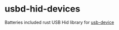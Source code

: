 # usbd-hid-devices
Batteries included rust USB Hid library for [usb-device](https://crates.io/crates/usb-device)
